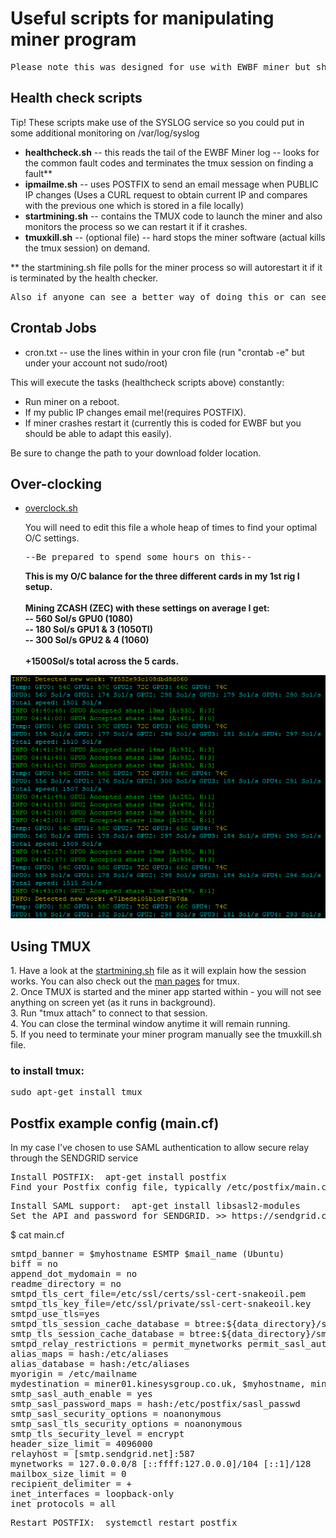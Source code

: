 <h1>Useful scripts for manipulating miner program</h1>
<pre>Please note this was designed for use with EWBF miner but should be pretty easy to adapt for other miners like Claymore</pre>
<h2>Health check scripts</h2>
<p>Tip! These scripts make use of the SYSLOG service so you could put in some additional monitoring on /var/log/syslog</p>
<ul>
<li><strong>healthcheck.sh</strong> -- this reads the tail of the EWBF Miner log -- looks for the common fault codes and terminates the tmux session on finding a fault**</li>
<li><strong>ipmailme.sh</strong> -- uses POSTFIX to send an email message when PUBLIC IP changes (Uses a CURL request to obtain current IP and compares with the previous one which is stored in a file locally)</li>
<li><strong>startmining.sh</strong> -- contains the TMUX code to launch the miner and also monitors the process so we can restart it if it crashes.</li>
<li><strong>tmuxkill.sh</strong> -- (optional file) -- hard stops the miner software (actual kills the tmux session) on demand.</li>
</ul>
<p>
  ** the startmining.sh file polls for the miner process so will autorestart it if it is terminated by the health checker.
</p>

<pre>
Also if anyone can see a better way of doing this or can see opportunities to improve these health check scripts please do shout me out (baldersd@hotmail.com).
</pre>

<h2>Crontab Jobs</h2>
<ul>
<li>cron.txt -- use the lines within in your cron file (run "crontab -e" but under your account not sudo/root)</li>
</ul>
<p>This will execute the tasks (healthcheck scripts above) constantly:</p>
<ul>
  <li>Run miner on a reboot.</li>
  <li>If my public IP changes email me!(requires POSTFIX).</li>
  <li>If miner crashes restart it (currently this is coded for EWBF but you should be able to adapt this easily).</li>
  </ul>
  <p>Be sure to change the path to your download folder location.</p>
<h2>Over-clocking</h2>
<ul>
  <li><a href="https://github.com/baldersd/CryptoMining/blob/master/Miner%20Scripts/overclock.sh" target="_new">overclock.sh</a></li>
  <p>You will need to edit this file a whole heap of times to find your optimal O/C settings.</p>
  <pre>--Be prepared to spend some hours on this--</pre>
  <p><strong>This is my O/C balance for the three different cards in my 1st rig I setup.<br/><br/>Mining ZCASH (ZEC) with these settings on average I get:<br/>
    -- 560 Sol/s GPU0 (1080)<br/>
    -- 180 Sol/s GPU1 & 3 (1050TI)<br/>
    -- 300 Sol/s GPU2 & 4 (1060)<br/><br/>
    +1500Sol/s total across the 5 cards.
    </strong></p>
  
</ul>
<img src="ewbfzecrig1.png">
<h2>Using TMUX</h2>
1. Have a look at the <a href="https://github.com/baldersd/CryptoMining/blob/master/Miner%20Scripts/startmining.sh" target="_new">startmining.sh</a> file as it will explain how the session works. You can also check out the <a href="https://linux.die.net/man/1/tmux" target="_new">man pages</a> for tmux.<br/>
2. Once TMUX is started and the miner app started within - you will not see anything on screen yet (as it runs in background).<br/>
3. Run "tmux attach" to connect to that session.<br/>
4. You can close the terminal window anytime it will remain running.<br/>
5. If you need to terminate your miner program manually see the tmuxkill.sh file.<br/>
<h3>to install tmux:</h3>
<pre>sudo apt-get install tmux</pre>

<h2>Postfix example config (main.cf)</h2>
<p>In my case I've chosen to use SAML authentication to allow secure relay through the SENDGRID service</p>

<pre>
Install POSTFIX:  apt-get install postfix
Find your Postfix config file, typically /etc/postfix/main.cf
</pre>

<pre>
Install SAML support:  apt-get install libsasl2-modules
Set the API and password for SENDGRID. >> https://sendgrid.com/docs/Integrate/Mail_Servers/postfix.html
</pre>

$ cat main.cf
<pre>
smtpd_banner = $myhostname ESMTP $mail_name (Ubuntu)
biff = no
append_dot_mydomain = no
readme_directory = no
smtpd_tls_cert_file=/etc/ssl/certs/ssl-cert-snakeoil.pem
smtpd_tls_key_file=/etc/ssl/private/ssl-cert-snakeoil.key
smtpd_use_tls=yes
smtpd_tls_session_cache_database = btree:${data_directory}/smtpd_scache
smtp_tls_session_cache_database = btree:${data_directory}/smtp_scache
smtpd_relay_restrictions = permit_mynetworks permit_sasl_authenticated defer_una                                                         myhostname = miner01.kinesysgroup.co.uk
alias_maps = hash:/etc/aliases
alias_database = hash:/etc/aliases
myorigin = /etc/mailname
mydestination = miner01.kinesysgroup.co.uk, $myhostname, miner01, localhost.localdomain, localhost
smtp_sasl_auth_enable = yes
smtp_sasl_password_maps = hash:/etc/postfix/sasl_passwd
smtp_sasl_security_options = noanonymous
smtp_sasl_tls_security_options = noanonymous
smtp_tls_security_level = encrypt
header_size_limit = 4096000
relayhost = [smtp.sendgrid.net]:587
mynetworks = 127.0.0.0/8 [::ffff:127.0.0.0]/104 [::1]/128
mailbox_size_limit = 0
recipient_delimiter = +
inet_interfaces = loopback-only
inet_protocols = all
</pre>

<pre>
Restart POSTFIX:  systemctl restart postfix
</pre>
